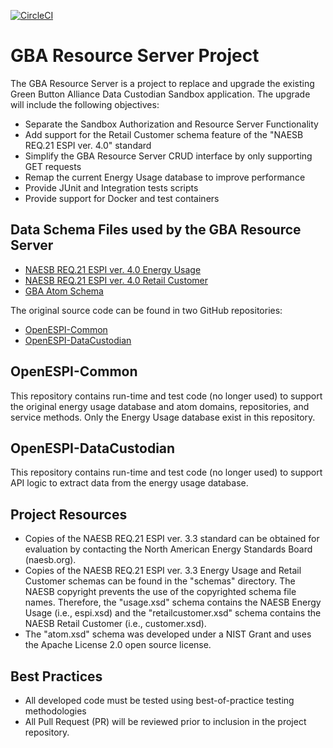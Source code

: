 [![CircleCI](https://dl.circleci.com/status-badge/img/gh/GreenButtonAlliance/GBA-Resource-Server/tree/main.svg?style=svg)](https://dl.circleci.com/status-badge/redirect/gh/GreenButtonAlliance/GBA-Resource-Server/tree/main)

# GBA Resource Server Project

The GBA Resource Server is a project to replace and upgrade the existing Green Button Alliance Data Custodian
Sandbox application. The upgrade will include the following objectives:

- Separate the Sandbox Authorization and Resource Server Functionality
- Add support for the Retail Customer schema feature of the "NAESB REQ.21 ESPI ver. 4.0" standard
- Simplify the GBA Resource Server CRUD interface by only supporting GET requests
- Remap the current Energy Usage database to improve performance
- Provide JUnit and Integration tests scripts
- Provide support for Docker and test containers

## Data Schema Files used by the GBA Resource Server

- [NAESB REQ.21 ESPI ver. 4.0 Energy Usage](https://www.naesb.org/copyright/espi_v4.xsd)
- [NAESB REQ.21 ESPI ver. 4.0 Retail Customer](https://www.naesb.org/copyright/customer_v4.xsd)
- [GBA Atom Schema](https://www.greenbuttondata.org/xsd/4_0/atom.xsd)

The original source code can be found in two GitHub repositories:

- [OpenESPI-Common](https://github.com/greenbuttonalliance/OpenESPI-Common-java)
- [OpenESPI-DataCustodian](https://github.com/greenbuttonalliance/OpenESPI-DataCustodian-java)

## OpenESPI-Common

This repository contains run-time and test code (no longer used) to support the original energy usage database and atom
domains, repositories, and service methods. Only the Energy Usage database exist in this repository.

## OpenESPI-DataCustodian

This repository contains run-time and test code (no longer used) to support API logic to extract data from the energy
usage database.

## Project Resources

- Copies of the NAESB REQ.21 ESPI ver. 3.3 standard can be obtained for evaluation by contacting the North American
  Energy Standards Board (naesb.org).
- Copies of the NAESB REQ.21 ESPI ver. 3.3 Energy Usage and Retail Customer schemas can be found in the "schemas"
  directory. The NAESB copyright prevents the use of the copyrighted schema file names. Therefore, the "usage.xsd"
  schema contains the NAESB Energy Usage (i.e., espi.xsd) and the "retailcustomer.xsd" schema contains the NAESB Retail
  Customer (i.e., customer.xsd).
- The "atom.xsd" schema was developed under a NIST Grant and uses the Apache License 2.0 open source license.

## Best Practices

- All developed code must be tested using best-of-practice testing methodologies
- All Pull Request (PR) will be reviewed prior to inclusion in the project repository.
